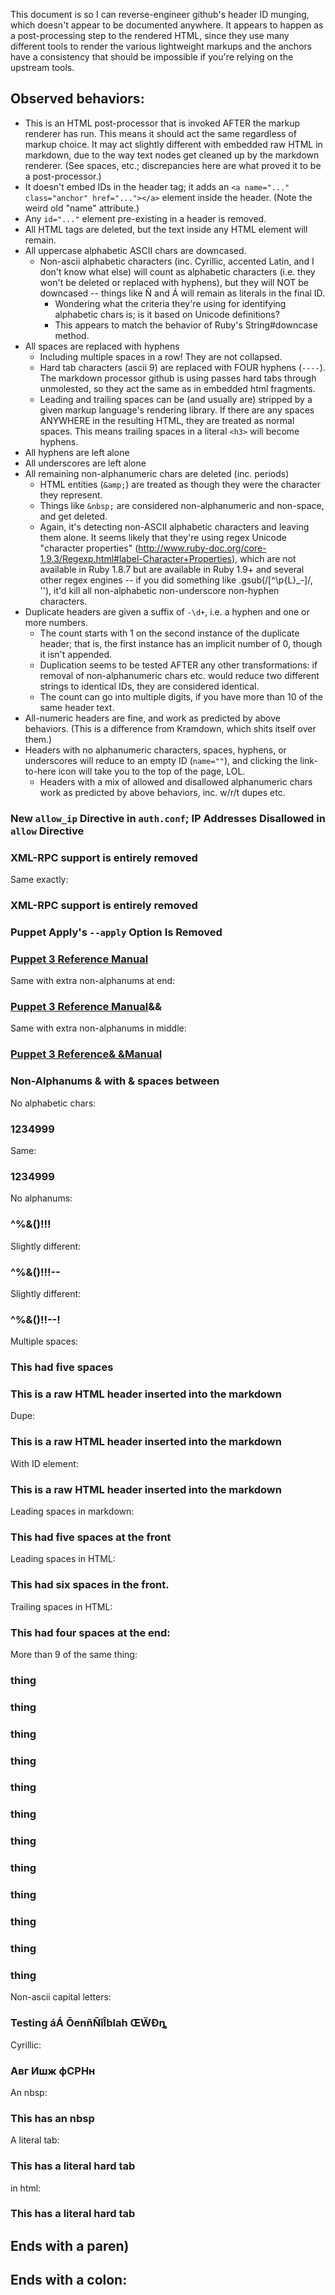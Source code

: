 This document is so I can reverse-engineer github's header ID munging, which doesn't appear to be documented anywhere. It appears to happen as a post-processing step to the rendered HTML, since they use many different tools to render the various lightweight markups and the anchors have a consistency that should be impossible if you're relying on the upstream tools.

Observed behaviors:
-----

- This is an HTML post-processor that is invoked AFTER the markup renderer has run. This means it should act the same regardless of markup choice. It may act slightly different with embedded raw HTML in markdown, due to the way text nodes get cleaned up by the markdown renderer. (See spaces, etc.; discrepancies here are what proved it to be a post-processor.)
- It doesn't embed IDs in the header tag; it adds an `<a name="..." class="anchor" href="..."></a>` element inside the header. (Note the weird old "name" attribute.)
- Any `id="..."` element pre-existing in a header is removed.
- All HTML tags are deleted, but the text inside any HTML element will remain.
- All uppercase alphabetic ASCII chars are downcased.
    - Non-ascii alphabetic characters (inc. Cyrillic, accented Latin, and I don't know what else) will count as alphabetic characters (i.e. they won't be deleted or replaced with hyphens), but they will NOT be downcased -- things like Ñ and Á will remain as literals in the final ID.
        - Wondering what the criteria they're using for identifying alphabetic chars is; is it based on Unicode definitions?
        - This appears to match the behavior of Ruby's String#downcase method.
- All spaces are replaced with hyphens
    - Including multiple spaces in a row! They are not collapsed.
    - Hard tab characters (ascii 9) are replaced with FOUR hyphens (`----`). The markdown processor github is using passes hard tabs through unmolested, so they act the same as in embedded html fragments.
    - Leading and trailing spaces can be (and usually are) stripped by a given markup language's rendering library. If there are any spaces ANYWHERE in the resulting HTML, they are treated as normal spaces. This means trailing spaces in a literal `<h3>` will become hyphens.
- All hyphens are left alone
- All underscores are left alone
- All remaining non-alphanumeric chars are deleted (inc. periods)
    - HTML entities (`&amp;`) are treated as though they were the character they represent.
    - Things like `&nbsp;` are considered non-alphanumeric and non-space, and get deleted.
    - Again, it's detecting non-ASCII alphabetic characters and leaving them alone. It seems likely that they're using regex Unicode "character properties" (http://www.ruby-doc.org/core-1.9.3/Regexp.html#label-Character+Properties), which are not available in Ruby 1.8.7 but are available in Ruby 1.9+ and several other regex engines -- if you did something like .gsub(/[^\p{L}_-]/, ''), it'd kill all non-alphabetic non-underscore non-hyphen characters.
- Duplicate headers are given a suffix of `-\d+`, i.e. a hyphen and one or more numbers.
    - The count starts with 1 on the second instance of the duplicate header; that is, the first instance has an implicit number of 0, though it isn't appended.
    - Duplication seems to be tested AFTER any other transformations: if removal of non-alphanumeric chars etc. would reduce two different strings to identical IDs, they are considered identical.
    - The count can go into multiple digits, if you have more than 10 of the same header text.
- All-numeric headers are fine, and work as predicted by above behaviors. (This is a difference from Kramdown, which shits itself over them.)
- Headers with no alphanumeric characters, spaces, hyphens, or underscores will reduce to an empty ID (`name=""`), and clicking the link-to-here icon will take you to the top of the page, LOL.
    - Headers with a mix of allowed and disallowed alphanumeric chars work as predicted by above behaviors, inc. w/r/t dupes etc.


### New `allow_ip` Directive in `auth.conf`; IP Addresses Disallowed in `allow` Directive

### XML-RPC support is entirely removed

Same exactly:

### XML-RPC support is entirely removed

### Puppet Apply's `--apply` Option Is Removed

### [Puppet 3 Reference Manual](/puppet/3/reference)

Same with extra non-alphanums at end:

### [Puppet 3 Reference Manual](/puppet/3/reference)&&

Same with extra non-alphanums in middle:

### [Puppet 3 Reference& &Manual](/puppet/3/reference)

### Non-Alphanums & with & spaces between

No alphabetic chars:

### 1234999

Same:

### 1234999

No alphanums:

### ^%&()!!!

Slightly different:

### ^%&()!!!--

Slightly different:

### ^%&()!!--!

Multiple spaces:

### This     had five spaces

<h3>This is a raw HTML header inserted into the markdown</h3>

Dupe:

<h3>This is a raw HTML header inserted into the markdown</h3>

With ID element:

<h3 id="this-is-a-raw-html-header-inserted-into-the-markdown">This is a raw HTML header inserted into the markdown</h3>

Leading spaces in markdown:

###     This had five spaces at the front

Leading spaces in HTML:

<h3>      This had six spaces in the front.</h3>

Trailing spaces in HTML:

<h3>This had four spaces at the end:    </h3>

More than 9 of the same thing:

### thing
### thing
### thing
### thing
### thing
### thing
### thing
### thing
### thing
### thing
### thing
### thing

Non-ascii capital letters:

### Testing áÁ ŌenñÑîÎblah ŒẄÐȵ

Cyrillic:

### Авг Ишж фСРНн

An nbsp:

### This has&nbsp;an nbsp

A literal tab:

### This has	a literal hard tab

in html:

<h3>This has	a literal hard tab</h3>

## Ends with a paren)

## Ends with a colon:
